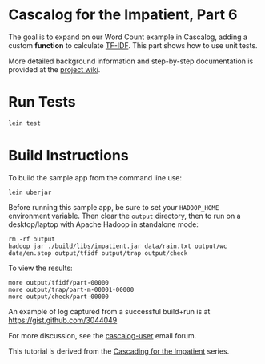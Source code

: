 # Cascalog for the Impatient, Part 6
The goal is to expand on our Word Count example in Cascalog, adding a custom **function** to calculate [TF-IDF](http://en.wikipedia.org/wiki/Tf*idf). This part shows how to use unit tests.

More detailed background information and step-by-step documentation is provided at the [project wiki](https://github.com/Quantisan/Impatient/wiki).

# Run Tests

```bash
lein test
```

# Build Instructions
To build the sample app from the command line use:

    lein uberjar 

Before running this sample app, be sure to set your `HADOOP_HOME` environment variable. Then clear the `output` directory, then to run on a desktop/laptop with Apache Hadoop in standalone mode:

    rm -rf output
    hadoop jar ./build/libs/impatient.jar data/rain.txt output/wc data/en.stop output/tfidf output/trap output/check

To view the results:

    more output/tfidf/part-00000
    more output/trap/part-m-00001-00000 
    more output/check/part-00000 

An example of log captured from a successful build+run is at https://gist.github.com/3044049

For more discussion, see the [cascalog-user](https://groups.google.com/forum/?fromgroups#!forum/cascalog-user) email forum.

This tutorial is derived from the [Cascading for the Impatient](http://www.cascading.org/category/impatient/) series.